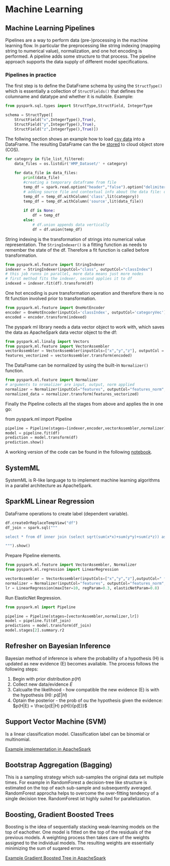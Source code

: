 # Machine Learning

## Machine Learning Pipelines
Pipelines are a way to perform data (pre-)processing in the machine learning flow. In particular the preprocessing like string indexing (mapping string to numerical value), normalization, and one hot encoding is performed. A pipeline adds some structure to that process. The pipeline approach supports the data supply of different model specifications.

### Pipelines in practice
The first step is to define the DataFrame schema by using the `StructType()` which is essentially a collection of `StructFields()` that defines the columname and datatype and whether it is nullable. Example:
```python
from pyspark.sql.types import StructType,StructField, IntegerType

schema = StructType([
    StructField("x",IntegerType(),True),
    StructField("y",IntegerType(),True),
    StructField("z",IntegerType(),True)])
```
The follwing section shows an example how to load [csv data](https://github.com/wchill/HMP_Dataset.git) into a DataFrame. The resulting DataFrame can the be [stored](https://www.ibm.com/support/pages/how-do-you-save-dataframe-watson-studio-project-notebook-asset-cloud-object-storage) to cloud object store (COS).

```python
for category in file_list_filtered:
    data_files = os.listdir('HMP_Dataset/' + category)
    
    for data_file in data_files:
        print(data_file)
        #creating a temporary dataframe from file
        temp_df = spark.read.option("header","false").option("delimiter"," ").csv('HMP_Dataset/' + category + '/' + data_file, schema=schema)
        # adding source file and contextual info about the data file: df.withColumn() used to create rename or change column
        temp_df = temp_df.withColumn('class',lit(category))
        temp_df = temp_df.withColumn('source',lit(data_file))
        
        if df is None:
            df = temp_df
        else:
            # df.union appends data vertically
            df = df.union(temp_df)
```

String indexing is the transformation of strings into numerical value representation. The `StringIndexer()` is a fitting function as needs to remember the state of the df. Therefore a fit function is called before transformation.

```python
from pyspark.ml.feature import StringIndexer
indexer = StringIndexer(inputCol="class", outputCol="classIndex")
# this job runns in parallel, more data means just more nodes
# first method fits the indexer, second applies it to df
indexed = indexer.fit(df).transform(df)
```

One hot encoding is pure transformation operation and therefore there is no fit function involved prior to transformation.

```python
from pyspark.ml.feature import OneHotEncoder
encoder = OneHotEncoder(inputCol='classIndex', outputCol='categoryVec')
encoded = encoder.transform(indexed)
```

The pyspark ml library needs a data vector object to work with, which saves the data as ApacheSpark data vector object to the df:
```python
from pyspark.ml.linalg import Vectors
from pyspark.ml.feature import VectorAssembler
vectorAssembler = VectorAssembler(inputCols=["x","y","z"], outputCol = "features")
features_vectorized = vectorAssembler.transform(encoded)
```

The DataFrame can be normalized by using the built-in `Normalizer()` function.
```python
from pyspark.ml.feature import Normalizer
# arguments to nromalizer are input, output, norm applied
normalizer = Normalizer(inputCol="features", outputCol="features_norm",p=1.0)
normalized_data = normalizer.transform(features_vectorized)
```

Finally the Pipeline collects all the stages from above and applies the in one go:

from pyspark.ml import Pipeline
```python
pipeline = Pipeline(stages=[indexer,encoder,vectorAssembler,normalizer])
model = pipeline.fit(df)
prediction = model.transform(df)
prediction.show()
```

A working version of the code can be found in the following [notebook](/notebooks/ApacheSparkML_Pipeline.ipynb).
 
## SystemML
SystemML is R-like language to to implement machine learning algorithms in a parallel architecture as ApacheSpark.

## SparkML Linear Regression

DataFrame operations to create label (dependent variable).

```python
df.createOrReplaceTempView("df")
df_join = spark.sql("""

select * from df inner join (select sqrt(sum(x*x)+sum(y*y)+sum(z*z)) as label, class from df group by class) df_energy on df.class=df_energy.class

""").show()
```

Prepare Pipeline elements.
```python
from pyspark.ml.feature import VectorAssembler, Normalizer
from pyspark.ml.regression import LinearRegression

vectorAssembler = VectorAssembler(inputCols=["x","y","z"],outputCol=" features")
normalizer = Normalizer(inputCol="features", outputCol="features_norm",p=1.0)
lr = LinearRegression(maxIter=10, regParam=0.3, elasticNetParam=0.8)
```

Run ElasticNet Regression.
```python
from pyspark.ml import Pipeline

pipeline = Pipeline(stages=[vectorAssembler,normalizer,lr])
model = pipeline.fit(df_join)
predictions = model.transform(df_join)
model.stages[2].summary.r2
```

## Refresher on Bayesian Inference
Bayesian method of inference is where the probability of a hypothesis (H) is updated as new evidence (E) becomes available. The process follows the following steps:
1. Begin with prior distribution $p(H)$
2. Collect new data/evidence $E$
3. Calcualte the likelihood - how compatible the new evidence (E) is with the hypothesis (H): $p(E|H)$
4. Optain the posterior - the prob of ou the hypothesis given the evidence: $p(H|E) = \frac{p(E|H) p(H)}{p(E)}$

## Support Vector Machine (SVM)
Is a linear classification model. Classification label can be binomial or multinomial. 

[Example implementation in ApacheSpark](/notebooks/upportVectorMachineExmpl.ipynb)

## Bootstrap Aggregation (Bagging)
This is a sampling strategy which sub-samples the original data set multiple times. For example in RandomForest a decision-tree like structure is estimated on the top of each sub-sample and subsequently averaged. RandomForest approcha helps to overcome the over-fitting tendency of a single decision tree. RandomForest ist highly suited for parallelization. 

## Boosting, Gradient Boosted Trees
Boosting is the idea of sequentially stacking weak-learning models on the top of eachother. One model is fitted on the top of the residuals of the previous models. A weighting process then takes care of the weights assigned to the individual models. The resulting weights are essentially minimizing the sum of suqared errors.

[Example Gradient Boosted Tree in ApacheSpark](/notebooks/GradientBoostedTree.ipynb)



